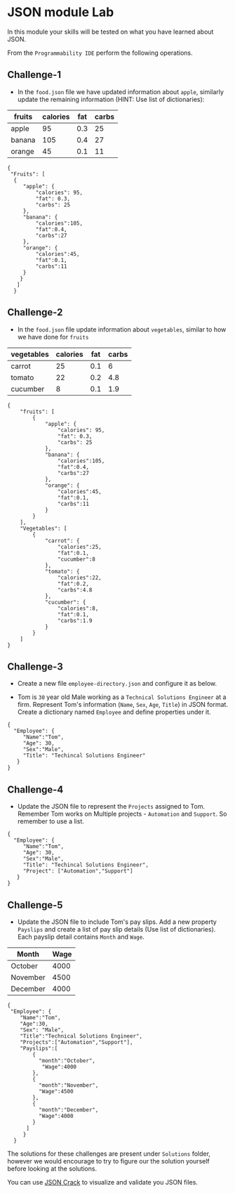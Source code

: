# JSON module Lab

In this module your skills will be tested on what you have learned about JSON.

From the `Programmability IDE` perform the following operations.

## Challenge-1

- In the `food.json` file we have updated information about `apple`, similarly update the remaining information (HINT: Use list of dictionaries):

| fruits | calories | fat | carbs |
| ------ | -------- | --- | ----- |
| apple | 95 | 0.3 | 25 |
| banana | 105 | 0.4 | 27 |
| orange | 45 | 0.1 | 11

```
{
 "Fruits": [
  {
     "apple": {
         "calories": 95,
         "fat": 0.3,
         "carbs": 25
     },
     "banana": {
         "calories":105,
         "fat":0.4,
         "carbs":27
     },
     "orange": {
         "calories":45,
         "fat":0.1,
         "carbs":11
     }
    }
   ]
  }
```

## Challenge-2

- In the `food.json` file update information about `vegetables`, similar to how we have done for `fruits`

| vegetables | calories | fat | carbs |
| ---------- | -------- | --- | ----- |
| carrot | 25 | 0.1 | 6 |
| tomato | 22 | 0.2 | 4.8 |
| cucumber | 8 | 0.1 | 1.9 |

```
{
    "fruits": [
        {
            "apple": {
                "calories": 95,
                "fat": 0.3,
                "carbs": 25
            },
            "banana": {
                "calories":105,
                "fat":0.4,
                "carbs":27
            },
            "orange": {
                "calories":45,
                "fat":0.1,
                "carbs":11
            }
        }
    ],
    "Vegetables": [
        {
            "carrot": {
                "calories":25,
                "fat":0.1,
                "cucumber":8
            },
            "tomato": {
                "calories":22,
                "fat":0.2,
                "carbs":4.8
            },
            "cucumber": {
                "calories":8,
                "fat":0.1,
                "carbs":1.9
            }
        }
    ]
}
```

## Challenge-3

- Create a new file `employee-directory.json` and configure it as below.

- Tom is `30` year old Male working as a `Technical Solutions Engineer` at a firm. Represent Tom's information (`Name`, `Sex`, `Age`, `Title`) in JSON format. Create a dictionary named `Employee` and define properties under it.

```
{
  "Employee": {
     "Name":"Tom",
     "Age": 30,
     "Sex":"Male",
     "Title": "Techincal Solutions Engineer"
   }
}
```

## Challenge-4

- Update the JSON file to represent the `Projects` assigned to Tom. Remember Tom works on Multiple projects - `Automation` and `Support`. So remember to use a list.

```
{
  "Employee": {
     "Name":"Tom",
     "Age": 30,
     "Sex":"Male",
     "Title": "Techincal Solutions Engineer",
     "Project": ["Automation","Support"]
   }
}
```
## Challenge-5

- Update the JSON file to include Tom's pay slips. Add a new property `Payslips` and create a list of pay slip details (Use list of dictionaries). Each payslip detail contains `Month` and `Wage`.

| Month | Wage |
| ----- | ---- |
| October | 4000 |
| November | 4500 |
| December | 4000 |

```
{
 "Employee": {
    "Name":"Tom",
    "Age":30,
    "Sex": "Male",
    "Title":"Technical Solutions Engineer",
    "Projects":["Automation","Support"],
    "Payslips":[
        {
          "month":"October",
           "Wage":4000
        },
        {
          "month":"November",
          "Wage":4500
        },
        {
          "month":"December",
          "Wage":4000
        }
      ]
     }
  }
```

The solutions for these challenges are present under `Solutions` folder, however we would encourage to try to figure our the solution yourself before looking at the solutions.

You can use [JSON Crack](https://jsoncrack.com/) to visualize and validate you JSON files.

